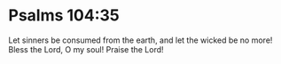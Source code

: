 # Psalms 104:35

Let sinners be consumed from the earth, and let the wicked be no more! Bless the Lord, O my soul! Praise the Lord!
